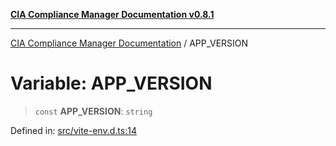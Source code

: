 [**CIA Compliance Manager Documentation v0.8.1**](../README.md)

***

[CIA Compliance Manager Documentation](../globals.md) / APP\_VERSION

# Variable: APP\_VERSION

> `const` **APP\_VERSION**: `string`

Defined in: [src/vite-env.d.ts:14](https://github.com/Hack23/cia-compliance-manager/blob/aea527f1006de96602c10bb201453301cffe7b07/src/vite-env.d.ts#L14)
